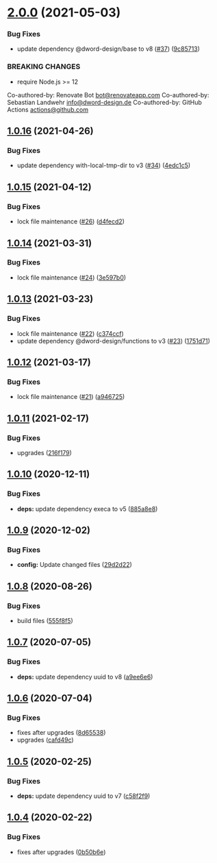 # [2.0.0](https://github.com/dword-design/ceiling-plugin-couchdb/compare/v1.0.16...v2.0.0) (2021-05-03)


### Bug Fixes

* update dependency @dword-design/base to v8 ([#37](https://github.com/dword-design/ceiling-plugin-couchdb/issues/37)) ([9c85713](https://github.com/dword-design/ceiling-plugin-couchdb/commit/9c857130e3a6a10400e8c578e9e15878dd456bbe))


### BREAKING CHANGES

* require Node.js >= 12

Co-authored-by: Renovate Bot <bot@renovateapp.com>
Co-authored-by: Sebastian Landwehr <info@dword-design.de>
Co-authored-by: GitHub Actions <actions@github.com>

## [1.0.16](https://github.com/dword-design/ceiling-plugin-couchdb/compare/v1.0.15...v1.0.16) (2021-04-26)


### Bug Fixes

* update dependency with-local-tmp-dir to v3 ([#34](https://github.com/dword-design/ceiling-plugin-couchdb/issues/34)) ([4edc1c5](https://github.com/dword-design/ceiling-plugin-couchdb/commit/4edc1c56e0ced81f887c4e911b630d9529556058))

## [1.0.15](https://github.com/dword-design/ceiling-plugin-couchdb/compare/v1.0.14...v1.0.15) (2021-04-12)


### Bug Fixes

* lock file maintenance ([#26](https://github.com/dword-design/ceiling-plugin-couchdb/issues/26)) ([d4fecd2](https://github.com/dword-design/ceiling-plugin-couchdb/commit/d4fecd240a511e43efffd816c23fcb8a4e441383))

## [1.0.14](https://github.com/dword-design/ceiling-plugin-couchdb/compare/v1.0.13...v1.0.14) (2021-03-31)


### Bug Fixes

* lock file maintenance ([#24](https://github.com/dword-design/ceiling-plugin-couchdb/issues/24)) ([3e597b0](https://github.com/dword-design/ceiling-plugin-couchdb/commit/3e597b04aad551afbcd2fd872d7481de59ec671b))

## [1.0.13](https://github.com/dword-design/ceiling-plugin-couchdb/compare/v1.0.12...v1.0.13) (2021-03-23)


### Bug Fixes

* lock file maintenance ([#22](https://github.com/dword-design/ceiling-plugin-couchdb/issues/22)) ([c374ccf](https://github.com/dword-design/ceiling-plugin-couchdb/commit/c374ccff8f4dcac1efd3a594f77340d4c560ac4b))
* update dependency @dword-design/functions to v3 ([#23](https://github.com/dword-design/ceiling-plugin-couchdb/issues/23)) ([1751d71](https://github.com/dword-design/ceiling-plugin-couchdb/commit/1751d71c664f24ff648a1066eec8bb72f02497fd))

## [1.0.12](https://github.com/dword-design/ceiling-plugin-couchdb/compare/v1.0.11...v1.0.12) (2021-03-17)


### Bug Fixes

* lock file maintenance ([#21](https://github.com/dword-design/ceiling-plugin-couchdb/issues/21)) ([a946725](https://github.com/dword-design/ceiling-plugin-couchdb/commit/a94672579d65564d01e4c17642c3332e89429ba1))

## [1.0.11](https://github.com/dword-design/ceiling-plugin-couchdb/compare/v1.0.10...v1.0.11) (2021-02-17)


### Bug Fixes

* upgrades ([216f179](https://github.com/dword-design/ceiling-plugin-couchdb/commit/216f179c7ae25624ef7f3f38f0a73723afde2ac6))

## [1.0.10](https://github.com/dword-design/ceiling-plugin-couchdb/compare/v1.0.9...v1.0.10) (2020-12-11)


### Bug Fixes

* **deps:** update dependency execa to v5 ([885a8e8](https://github.com/dword-design/ceiling-plugin-couchdb/commit/885a8e8ecc1bbce910d4a54fe7e8d64b1028c35f))

## [1.0.9](https://github.com/dword-design/ceiling-plugin-couchdb/compare/v1.0.8...v1.0.9) (2020-12-02)


### Bug Fixes

* **config:** Update changed files ([29d2d22](https://github.com/dword-design/ceiling-plugin-couchdb/commit/29d2d222217a03f1949d072b70a539c843c57223))

## [1.0.8](https://github.com/dword-design/ceiling-plugin-couchdb/compare/v1.0.7...v1.0.8) (2020-08-26)


### Bug Fixes

* build files ([555f8f5](https://github.com/dword-design/ceiling-plugin-couchdb/commit/555f8f58ef46b3c4d401f9c8505aa103d6739b85))

## [1.0.7](https://github.com/dword-design/ceiling-plugin-couchdb/compare/v1.0.6...v1.0.7) (2020-07-05)


### Bug Fixes

* **deps:** update dependency uuid to v8 ([a9ee6e6](https://github.com/dword-design/ceiling-plugin-couchdb/commit/a9ee6e6a1a53f0adf85e86bf512a69cac59c35be))

## [1.0.6](https://github.com/dword-design/ceiling-plugin-couchdb/compare/v1.0.5...v1.0.6) (2020-07-04)


### Bug Fixes

* fixes after upgrades ([8d65538](https://github.com/dword-design/ceiling-plugin-couchdb/commit/8d65538bbc093322800bb06ef0f8fb8dee7de2a1))
* upgrades ([cafd49c](https://github.com/dword-design/ceiling-plugin-couchdb/commit/cafd49cef4d00d567cfe3d91c94e5a2aa1636fde))

## [1.0.5](https://github.com/dword-design/ceiling-plugin-couchdb/compare/v1.0.4...v1.0.5) (2020-02-25)


### Bug Fixes

* **deps:** update dependency uuid to v7 ([c58f2f9](https://github.com/dword-design/ceiling-plugin-couchdb/commit/c58f2f9807be3514dbac0eb7e21367ca7580b4c4))

## [1.0.4](https://github.com/dword-design/ceiling-plugin-couchdb/compare/v1.0.3...v1.0.4) (2020-02-22)


### Bug Fixes

* fixes after upgrades ([0b50b6e](https://github.com/dword-design/ceiling-plugin-couchdb/commit/0b50b6ec02c4634dcf77c5a5ef09d04cb9c975cf))
